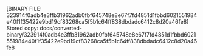 [BINARY FILE: 323914f0adb4e3ffb31962adb0fbf645748e8e67f7fd4851d1fbbd6021551984e40f1f35422e9bd19cf83268ca5f5b1c64ff838dbdadc6412c8d20a46fe8]
Stored copy: docs/converted-binary/323914f0adb4e3ffb31962adb0fbf645748e8e67f7fd4851d1fbbd6021551984e40f1f35422e9bd19cf83268ca5f5b1c64ff838dbdadc6412c8d20a46fe8
